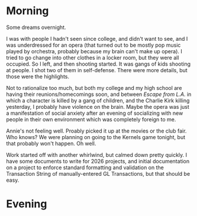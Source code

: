 # Morning
Some dreams overnight.

I was with people I hadn't seen since college, and didn't want to see, and I was underdressed for an opera (that turned out to be mostly pop music 
played by orchestra, probably because my brain can't make up opera). I tried to go change into other clothes in a locker room, but they were all occupied. 
So I left, and then shooting started. It was gangs of kids shooting at people. I shot two of them in self-defense. There were more details, but those were 
the highlights.

Not to rationalize too much, but both my college and my high school are having their reunions/homecomings soon, and between *Escape from L.A.* in which a 
character is killed by a gang of children, and the Charlie Kirk killing yesterday, I probably have violence on the brain. Maybe the opera was just a 
manifestation of social anxiety after an evening of socializing with new people in their own environment which was completely foreign to me.

Annie's not feeling well. Proably picked it up at the movies or the club fair. Who knows?
We were planning on going to the Kernels game tonight, but that probably won't happen. Oh well.

Work started off with another whirlwind, but calmed down pretty quickly. I have some documents to write for 2026 projects, and initial documentation 
on a project to enforce standard formatting and validation on the Transaction String of manually-entered GL Transactions, but that should be easy.

# Evening
